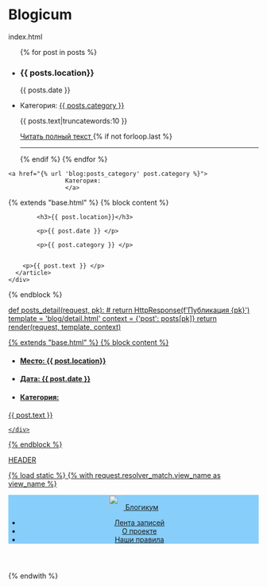 # Blogicum


index.html

  <div class="container py-5">
    <article>
      <ul>    
        {% for post in posts %}
          <li>
            <h3>{{ posts.location}}</h3>
            <p>{{ posts.date }} </p>
            <li>
              Категория: <a href="{% url 'blog:posts.category' %}">{{ posts.category }}</a>
            </li>
            <p> </p>
            <p>{{ posts.text|truncatewords:10 }} </p>
              <a href="{% url 'blog:posts_detail' posts.id %}">
              Читать полный текст
              </a>  
          </li> 
          {% if not forloop.last %}
            <hr>
          {% endif %}  
        {% endfor %}  
      </ul>  
    </article>
  </div>

    <a href="{% url 'blog:posts_category' post.category %}">
                    Категория:
                    </a>  

{% extends "base.html" %}
{% block content %}
  <main>
    <div class="container py-5">
      <article>
      
         
            <h3>{{ post.location}}</h3>              
          
            <p>{{ post.date }} </p>
          
            <p>{{ post.category }} </p>
         
               
        <p>{{ post.text }} </p>      
      </article>                
    </div>
  </main>     
{% endblock %}




 <a href="{% url 'blog:category' %}">



def posts_detail(request, pk):
    # return HttpResponse(f'Публикация {pk}')
    template = 'blog/detail.html'
    context = {'post': posts[pk]}
    return render(request, template, context)

{% extends "base.html" %}
{% block content %}
  <main>
    <div class="container py-5">
      <ul>
          <li>
            <h4>Место: {{ post.location}}</h4>                
          </li>
          <li>
            <h4>Дата: {{ post.date }} </h4>
          </li>
          <li>
            <h4>Категория:</h4> <!--<a href="{% url 'blog:category' %}">not-my-day</a>-->
          </li>
      </ul>        
        <p>{{ post.text }} </p>                
                        
    </div>
  </main>
{% endblock %}




HEADER

{% load static %}
{% with request.resolver_match.view_name as view_name %}
  <header>
    <nav class="navbar navbar-light" style="background-color: lightskyblue">
      <div class="container">
        <a class="navbar-brand" href="{% url 'blog:index' %}">
          <img src="{% static 'img/logotip.png' %}"  width="30" height="30" class="d-inline-block align-top" alt="">
          Блогикум
        </a>        
        <ul class="nav  nav-pills">
          <li class="nav-item">
            <a class="nav-link {% if view_name == 'blog:index' %}active{% endif %}" href="{% url 'blog:index' %}">
              Лента записей
            </a>
          </li>
          <li class="nav-item">              
            <a class="nav-link {% if view_name == 'pages:about' %}active{% endif %}" href="{% url 'pages:about' %}">
              О проекте
            </a>
          </li>
          <li class="nav-item">  
            <a class="nav-link {% if view_name == 'pages:rules' %}active{% endif %}" href="{% url 'pages:rules' %}">
             Наши правила
            </a>
          </li>
        </ul>      
      </div>
    </nav> 
  </header>
  {% endwith %} 